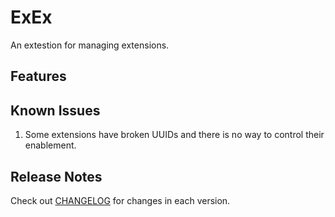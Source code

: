 # ExEx
An extestion for managing extensions.

## Features

<!-- ## Extension Settings

Include if your extension adds any VS Code settings through the `contributes.configuration` extension point.

For example:

This extension contributes the following settings:

* `myExtension.enable`: enable/disable this extension 
* `myExtension.thing`: set to `blah` to do something-->

## Known Issues

1. Some extensions have broken UUIDs and there is no way to control their enablement.

## Release Notes

Check out [CHANGELOG](CHANGELOG.md) for changes in each version.

